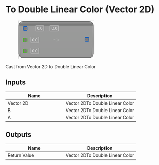 # To Double Linear Color (Vector 2D)

<div align="left" data-full-width="false">

<figure><img src="../../../../.gitbook/assets/To_Double_Linear_Color_(Vector_2D).png" alt=""><figcaption></figcaption></figure>

</div>

Cast from Vector 2D to Double Linear Color

## Inputs

<table><thead><tr><th width="170">Name</th><th>Description</th></tr></thead><tbody><tr><td>Vector 2D</td><td>Vector 2DTo Double Linear Color</td></tr><tr><td>B</td><td>Vector 2DTo Double Linear Color</td></tr><tr><td>A</td><td>Vector 2DTo Double Linear Color</td></tr></tbody></table>

## Outputs

<table><thead><tr><th width="170">Name</th><th>Description</th></tr></thead><tbody><tr><td>Return Value</td><td>Vector 2DTo Double Linear Color</td></tr></tbody></table>
